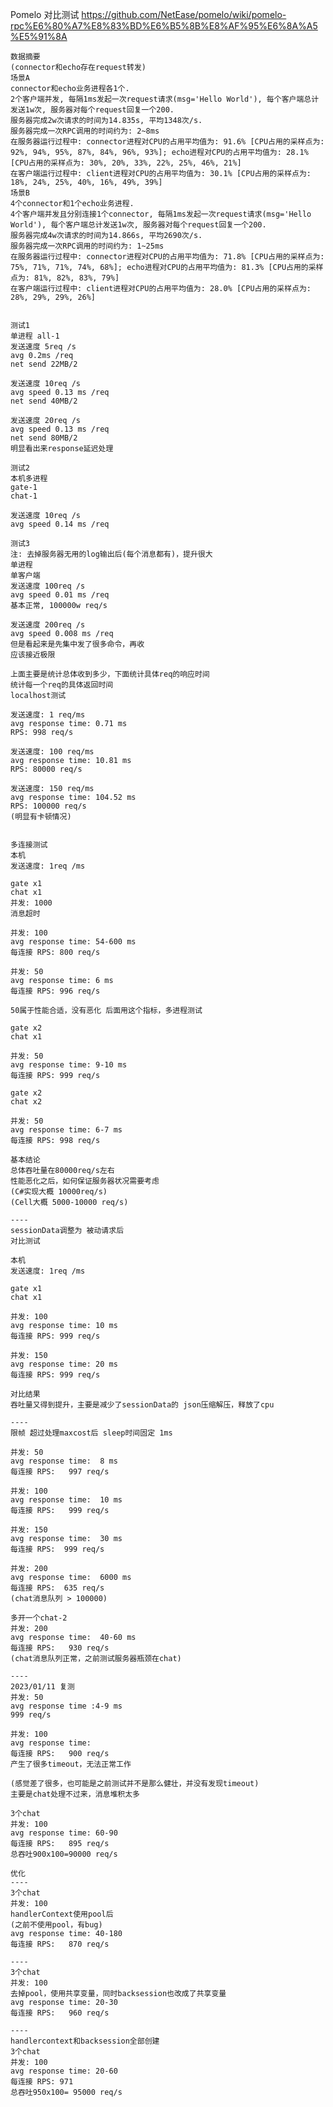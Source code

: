 
Pomelo 对比测试
    https://github.com/NetEase/pomelo/wiki/pomelo-rpc%E6%80%A7%E8%83%BD%E6%B5%8B%E8%AF%95%E6%8A%A5%E5%91%8A
    
    数据摘要
    (connector和echo存在request转发)
    场景A
    connector和echo业务进程各1个.
    2个客户端并发, 每隔1ms发起一次request请求(msg='Hello World'), 每个客户端总计发送1w次, 服务器对每个request回复一个200.
    服务器完成2w次请求的时间为14.835s, 平均1348次/s.
    服务器完成一次RPC调用的时间约为: 2~8ms
    在服务器运行过程中: connector进程对CPU的占用平均值为: 91.6% [CPU占用的采样点为: 92%, 94%, 95%, 87%, 84%, 96%, 93%]; echo进程对CPU的占用平均值为: 28.1% [CPU占用的采样点为: 30%, 20%, 33%, 22%, 25%, 46%, 21%]
    在客户端运行过程中: client进程对CPU的占用平均值为: 30.1% [CPU占用的采样点为: 18%, 24%, 25%, 40%, 16%, 49%, 39%]
    场景B
    4个connector和1个echo业务进程.
    4个客户端并发且分别连接1个connector, 每隔1ms发起一次request请求(msg='Hello World'), 每个客户端总计发送1w次, 服务器对每个request回复一个200.
    服务器完成4w次请求的时间为14.866s, 平均2690次/s.
    服务器完成一次RPC调用的时间约为: 1~25ms
    在服务器运行过程中: connector进程对CPU的占用平均值为: 71.8% [CPU占用的采样点为: 75%, 71%, 71%, 74%, 68%]; echo进程对CPU的占用平均值为: 81.3% [CPU占用的采样点为: 81%, 82%, 83%, 79%]
    在客户端运行过程中: client进程对CPU的占用平均值为: 28.0% [CPU占用的采样点为: 28%, 29%, 29%, 26%]


    测试1
    单进程 all-1
    发送速度 5req /s
    avg 0.2ms /req  
    net send 22MB/2

    发送速度 10req /s
    avg speed 0.13 ms /req  
    net send 40MB/2

    发送速度 20req /s
    avg speed 0.13 ms /req  
    net send 80MB/2
    明显看出来response延迟处理

    测试2
    本机多进程
    gate-1
    chat-1

    发送速度 10req /s
    avg speed 0.14 ms /req   

    测试3
    注: 去掉服务器无用的log输出后(每个消息都有)，提升很大
    单进程
    单客户端
    发送速度 100req /s
    avg speed 0.01 ms /req
    基本正常, 100000w req/s

    发送速度 200req /s
    avg speed 0.008 ms /req
    但是看起来是先集中发了很多命令，再收
    应该接近极限
    
    上面主要是统计总体收到多少，下面统计具体req的响应时间
    统计每一个req的具体返回时间
    localhost测试

    发送速度: 1 req/ms
    avg response time: 0.71 ms
    RPS: 998 req/s

    发送速度: 100 req/ms
    avg response time: 10.81 ms
    RPS: 80000 req/s

    发送速度: 150 req/ms
    avg response time: 104.52 ms 
    RPS: 100000 req/s
    (明显有卡顿情况)


    多连接测试
    本机    
    发送速度: 1req /ms

    gate x1 
    chat x1
    并发: 1000 
    消息超时

    并发: 100
    avg response time: 54-600 ms
    每连接 RPS: 800 req/s

    并发: 50
    avg response time: 6 ms
    每连接 RPS: 996 req/s

    50属于性能合适，没有恶化 后面用这个指标，多进程测试
    
    gate x2 
    chat x1

    并发: 50
    avg response time: 9-10 ms
    每连接 RPS: 999 req/s

    gate x2 
    chat x2

    并发: 50
    avg response time: 6-7 ms
    每连接 RPS: 998 req/s

    基本结论
    总体吞吐量在80000req/s左右    
    性能恶化之后，如何保证服务器状况需要考虑
    (C#实现大概 10000req/s)
    (Cell大概 5000-10000 req/s)

    ----
    sessionData调整为 被动请求后
    对比测试

    本机    
    发送速度: 1req /ms

    gate x1 
    chat x1    

    并发: 100
    avg response time: 10 ms
    每连接 RPS: 999 req/s

    并发: 150
    avg response time: 20 ms
    每连接 RPS: 999 req/s

    对比结果
    吞吐量又得到提升，主要是减少了sessionData的 json压缩解压，释放了cpu

    ----
    限帧 超过处理maxcost后 sleep时间固定 1ms

    并发: 50
    avg response time:  8 ms
    每连接 RPS:   997 req/s

    并发: 100
    avg response time:  10 ms
    每连接 RPS:   999 req/s

    并发: 150
    avg response time:  30 ms
    每连接 RPS:  999 req/s

    并发: 200
    avg response time:  6000 ms
    每连接 RPS:  635 req/s
    (chat消息队列 > 100000)

    多开一个chat-2
    并发: 200
    avg response time:  40-60 ms
    每连接 RPS:   930 req/s
    (chat消息队列正常，之前测试服务器瓶颈在chat)

    ----
    2023/01/11 复测
    并发: 50
    avg response time :4-9 ms
    999 req/s

    并发: 100
    avg response time:  
    每连接 RPS:   900 req/s
    产生了很多timeout，无法正常工作

    (感觉差了很多，也可能是之前测试并不是那么健壮，并没有发现timeout)
    主要是chat处理不过来，消息堆积太多

    3个chat
    并发: 100
    avg response time: 60-90  
    每连接 RPS:   895 req/s
    总吞吐900x100=90000 req/s

    优化
    ----
    3个chat
    并发: 100
    handlerContext使用pool后
    (之前不使用pool，有bug)
    avg response time: 40-180  
    每连接 RPS:   870 req/s

    ----
    3个chat
    并发: 100
    去掉pool，使用共享变量，同时backsession也改成了共享变量
    avg response time: 20-30 
    每连接 RPS:   960 req/s
    
    ----
    handlercontext和backsession全部创建
    3个chat
    并发: 100
    avg response time: 20-60
    每连接 RPS: 971  
    总吞吐950x100= 95000 req/s